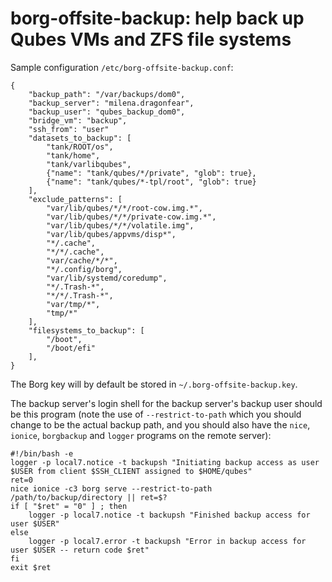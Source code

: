 # borg-offsite-backup: help back up Qubes VMs and ZFS file systems

Sample configuration `/etc/borg-offsite-backup.conf`:

```
{
    "backup_path": "/var/backups/dom0",
    "backup_server": "milena.dragonfear",
    "backup_user": "qubes_backup_dom0",
    "bridge_vm": "backup",
    "ssh_from": "user"
    "datasets_to_backup": [
        "tank/ROOT/os",
        "tank/home",
        "tank/varlibqubes",
        {"name": "tank/qubes/*/private", "glob": true},
        {"name": "tank/qubes/*-tpl/root", "glob": true}
    ],
    "exclude_patterns": [
        "var/lib/qubes/*/*/root-cow.img.*",
        "var/lib/qubes/*/*/private-cow.img.*",
        "var/lib/qubes/*/*/volatile.img",
        "var/lib/qubes/appvms/disp*",
        "*/.cache",
        "*/*/.cache",
        "var/cache/*/*",
        "*/.config/borg",
        "var/lib/systemd/coredump",
        "*/.Trash-*",
        "*/*/.Trash-*",
        "var/tmp/*",
        "tmp/*"
    ],
    "filesystems_to_backup": [
        "/boot",
        "/boot/efi"
    ],
}
```

The Borg key will by default be stored in `~/.borg-offsite-backup.key`.

The backup server's login shell for the backup server's backup user
should be this program (note the use of `--restrict-to-path` which
you should change to be the actual backup path, and you should also
have the `nice`, `ionice`, `borgbackup` and `logger` programs on
the remote server):

```
#!/bin/bash -e
logger -p local7.notice -t backupsh "Initiating backup access as user $USER from client $SSH_CLIENT assigned to $HOME/qubes"
ret=0
nice ionice -c3 borg serve --restrict-to-path /path/to/backup/directory || ret=$?
if [ "$ret" = "0" ] ; then
    logger -p local7.notice -t backupsh "Finished backup access for user $USER"
else
    logger -p local7.error -t backupsh "Error in backup access for user $USER -- return code $ret"
fi
exit $ret
```

